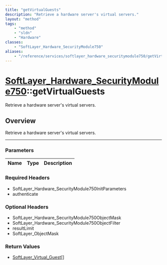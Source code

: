 ```yaml
---
title: "getVirtualGuests"
description: "Retrieve a hardware server's virtual servers."
layout: "method"
tags:
    - "method"
    - "sldn"
    - "Hardware"
classes:
    - "SoftLayer_Hardware_SecurityModule750"
aliases:
    - "/reference/services/softlayer_hardware_securitymodule750/getVirtualGuests"
---
```

# [SoftLayer_Hardware_SecurityModule750](/reference/services/SoftLayer_Hardware_SecurityModule750)::getVirtualGuests


Retrieve a hardware server's virtual servers.


## Overview 
Retrieve a hardware server's virtual servers.

-----

### Parameters 
|Name | Type | Description |
| --- | --- | --- |


### Required Headers
* SoftLayer_Hardware_SecurityModule750InitParameters
* authenticate


### Optional Headers
* SoftLayer_Hardware_SecurityModule750ObjectMask
* SoftLayer_Hardware_SecurityModule750ObjectFilter
* resultLimit
* SoftLayer_ObjectMask

### Return Values
* <a href='/reference/datatypes/SoftLayer_Virtual_Guest'>SoftLayer_Virtual_Guest[] </a>




